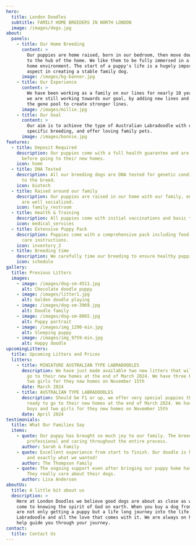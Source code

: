 ```yaml
---
hero:
  title: London Doodles
  subtitle: FAMILY HOME BREEDERS IN NORTH LONDON
  image: /images/dogs.jpg
about:
  panels:
    - title: Our Home Breeding
      content: >
        Our puppies are home raised, born in our bedroom, then move downstairs
        to the hub of the home. We like them to be fully immersed in a normal
        home environment. The start of a puppy's life is a hugely important
        aspect in creating a stable family dog.
      image: /images/bg-banner.jpg
    - title: Our Experience
      content: >
        We have been working as a family on our lines for nearly 10 years, but
        we are still working towards our goal, by adding new lines and opening
        the gene pool to create stronger lines.
      image: /images/millie.jpg
    - title: Our Goal
      content: >
        Our aim is to achieve the type of Australian Labradoodle with our own
        specific breeding, and offer loving family pets.
      image: /images/bonnie.jpg
features:
  - title: Deposit Required
    description: Our puppies come with a full health guarantee and are vet checked
      before going to their new homes.
    icon: home
  - title: DNA Tested
    description: All our breeding dogs are DNA tested for genetic conditions common
      to the breed.
    icon: biotech
  - title: Raised around our family
    description: Our puppies are raised in our home with our family, ensuring they
      are well socialized.
    icon: family_restroom
  - title: Health & Training
    description: All puppies come with initial vaccinations and basic training.
    icon: medical_services
  - title: Extensive Puppy Pack
    description: Puppies come with a comprehensive pack including food, toys, and
      care instructions.
    icon: inventory_2
  - title: Breeding time
    description: We carefully time our breeding to ensure healthy puppies and mothers.
    icon: schedule
gallery:
  title: Previous Litters
  images:
    - image: /images/dog-sm-4511.jpg
      alt: Chocolate doodle puppy
    - image: /images/litter1.jpg
      alt: Golden doodle playing
    - image: /images/dog-sm-3969.jpg
      alt: Doodle family
    - image: /images/dog-sm-8065.jpg
      alt: Puppy portrait
    - image: /images/img_1290-min.jpg
      alt: Sleeping puppy
    - image: /images/img_9759-min.jpg
      alt: Happy doodle
upcomingLitters:
  title: Upcoming Litters and Prices
  litters:
    - title: MINIATURE AUSTRALIAN TYPE LABRADOODLES
      description: We have just made available two new litters that will be ready to
        go to their new homes at the end of March 2024. We have three boys and
        two girls for they new homes on November 15th
      date: March 2024
    - title: AUSTRALIAN TYPE LABRADOODLES
      description: Should be F1 or up, we offer very special puppies that will be
        ready to go to their new homes at the end of March 2024. We have three
        boys and two girls for they new homes on November 15th
      date: April 2024
testimonials:
  title: What Our Families Say
  items:
    - quote: Our puppy has brought so much joy to our family. The breeder was
        professional and caring throughout the entire process.
      author: Sarah & Family
    - quote: Excellent experience from start to finish. Our doodle is healthy, happy,
        and exactly what we wanted!
      author: The Thompson Family
    - quote: The ongoing support even after bringing our puppy home has been amazing.
        They really care about their dogs.
      author: Lisa Anderson
aboutUs:
  title: A little bit about us
  description: >
    Here at London Doodles we believe good dogs are about as close as we can
    come to knowing the spirit of God on earth. When you buy a dog from us, you
    are not only getting a puppy but a life long journey into the life of a
    Labradoodle and all the love that comes with it. We are always on hand to
    help guide you through your journey.
contact:
  title: Contact Us
---
```

